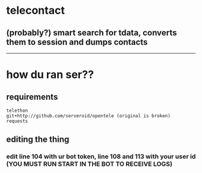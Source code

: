 # telecontact
## (probably?) smart search for tdata, converts them to session and dumps contacts
-------------
# how du ran ser??
## requirements
```
telethon
git+http://github.com/serveroid/opentele (original is broken)
requests
```
## editing the thing
### edit line 104 with ur bot token, line 108 and 113 with your user id (YOU MUST RUN START IN THE BOT TO RECEIVE LOGS)
